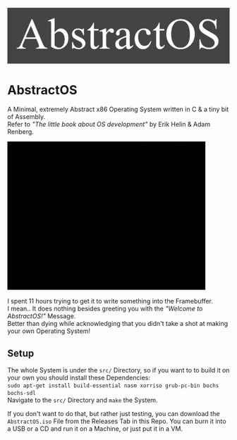 ![AbstractOS](logo.jpg)

# AbstractOS

A Minimal, extremely Abstract x86 Operating System written in C & a tiny bit of Assembly.  
Refer to *"The little book about OS development"* by Erik Helin & Adam Renberg.

!["Welcome to AbstractOS!"](demo.gif)

I spent 11 hours trying to get it to write something into the Framebuffer.  
I mean.. It does nothing besides greeting you with the *"Welcome to AbstractOS!"* Message.  
Better than dying while acknowledging that you didn't take a shot at making your own Operating System!

## Setup

The whole System is under the `src/` Directory, so if you want to to build it on your own you should install these Dependencies:  
```sudo apt-get install build-essential nasm xorriso grub-pc-bin bochs bochs-sdl```  
Navigate to the `src/` Directory and `make` the System.  

If you don't want to do that, but rather just testing, you can download the `AbstractOS.iso` File from the Releases Tab in this Repo. You can burn it into a USB or a CD and run it on a Machine, or just put it in a VM.
